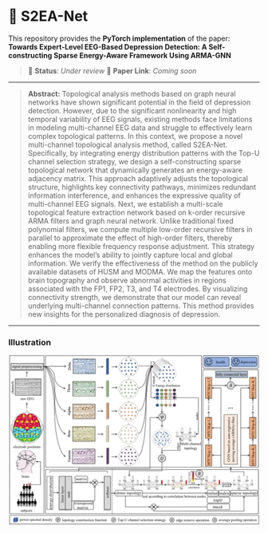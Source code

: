 # 🧠 S2EA-Net

This repository provides the **PyTorch implementation** of the paper:  
**Towards Expert-Level EEG-Based Depression Detection: A Self-constructing Sparse Energy-Aware Framework Using ARMA-GNN**

> 📌  **Status**: *Under review*
> 📌  **Paper Link**: *Coming soon*

***************************************************************************

> **Abstract:** Topological analysis methods based on graph neural networks have shown significant potential in the field of depression detection. However, due to the significant nonlinearity and high temporal variability of EEG signals, existing methods face limitations in modeling multi-channel EEG data and struggle to effectively learn complex topological patterns. In this context, we propose a novel multi-channel topological analysis method, called S2EA-Net. Specifically, by integrating energy distribution patterns with the Top-U channel selection strategy, we design a self-constructing sparse topological network that dynamically generates an energy-aware adjacency matrix. This approach adaptively adjusts the topological structure, highlights key connectivity pathways, minimizes redundant information interference, and enhances the expressive quality of multi-channel EEG signals. Next, we establish a multi-scale topological feature extraction network based on k-order recursive ARMA filters and graph neural network. Unlike traditional fixed polynomial filters, we compute multiple low-order recursive filters in parallel to approximate the effect of high-order filters, thereby enabling more flexible frequency response adjustment. This strategy enhances the model’s ability to jointly capture local and global information. We verify the effectiveness of the method on the publicly available datasets of HUSM and MODMA. We map the features onto brain topography and observe abnormal activities in regions associated with the FP1, FP2, T3, and T4 electrodes. By visualizing connectivity strength, we demonstrate that our model can reveal underlying multi-channel connection patterns. This method provides new insights for the personalized diagnosis of depression.
***************************************************************************

### Illustration
<div align=center>
<img src="https://github.com/XC-Posi/S2EA-Net/blob/main/S2EA-Net-Architecture.png" width="800"/>
</div>
